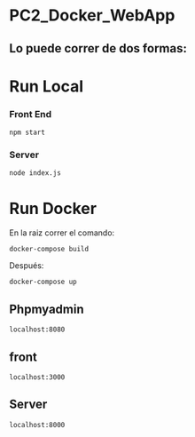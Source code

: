 # PC2_Docker_WebApp

## Lo puede correr de dos formas:

# Run Local

### Front End

```
npm start
```

### Server

```
node index.js
```


# Run Docker

En la raiz correr el comando:

```
docker-compose build
```

Después:

```
docker-compose up
```
## Phpmyadmin
```
localhost:8080
```
## front
```
localhost:3000
```
## Server
```
localhost:8000
```






